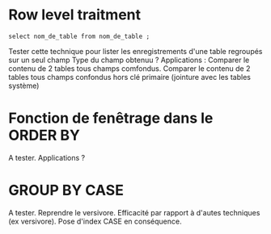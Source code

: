 # Row level traitment

    select nom_de_table from nom_de_table ;

Tester cette technique pour lister les enregistrements d'une table regroupés sur un seul champ
Type du champ obtenuu ?
Applications :
Comparer le contenu de 2 tables tous champs comfondus.
Comparer le contenu de 2 tables tous champs confondus hors clé primaire (jointure avec les tables système)

# Fonction de fenêtrage dans le ORDER BY
A tester. Applications ?

# GROUP BY CASE
A tester. Reprendre le versivore. Efficacité par rapport à d'autes techniques (ex versivore). Pose d'index CASE en conséquence.
